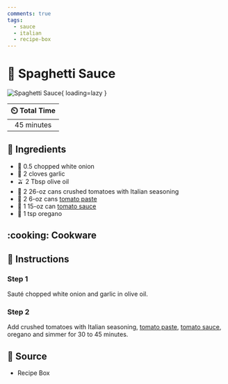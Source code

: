 ```yaml
---
comments: true
tags:
  - sauce
  - italian
  - recipe-box
---
```

# :spaghetti: Spaghetti Sauce

![Spaghetti Sauce][3]{ loading=lazy }

| :timer_clock: Total Time |
|:-----------------------: |
| 45 minutes |

## :salt: Ingredients

- :onion: 0.5 chopped white onion
- :garlic: 2 cloves garlic
- :olive: 2 Tbsp olive oil
- :tomato: 2 26-oz cans crushed tomatoes with Italian seasoning
- :tomato: 2 6-oz cans [tomato paste][2]
- :tomato: 1 15-oz can [tomato sauce][1]
- :herb: 1 tsp oregano

## :cooking: Cookware

## :pencil: Instructions

### Step 1

Sauté chopped white onion and garlic in olive oil.

### Step 2

Add crushed tomatoes with Italian seasoning, [tomato paste][2], [tomato sauce][1], oregano and simmer for 30 to 45
minutes.

## :link: Source

- Recipe Box

[1]: <./tomato-sauce.md>
[2]: <../ingredients/tomato-paste.md>
[3]: <../assets/images/spaghetti-sauce.jpg>
